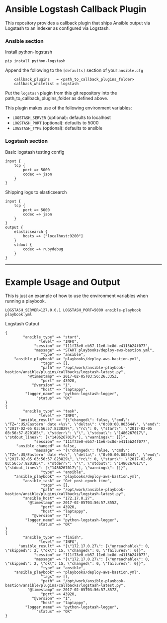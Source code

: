 # Ansible Logstash Callback Plugin
This repository provides a callback plugin that ships Ansible output via Logstash to an indexer as configured via Logstash.

### Ansible section
Install python-logstash
```
pip install python-logstash
```

Append the following to the `[defaults]` section of your `ansible.cfg`
```
    callback_plugins   = <path_to_callback_plugins_folder>
    callback_whitelist = logstash
```

Put the `logstash` plugin from this git repository into the path_to_callback_plugins_folder as defined above.

This plugin makes use of the following environment variables:
* `LOGSTASH_SERVER`   (optional): defaults to localhost
* `LOGSTASH_PORT`     (optional): defaults to 5000
* `LOGSTASH_TYPE`     (optional): defaults to ansible

### Logstash section

Basic logstash testing config
```
input {
    tcp {
        port => 5000
        codec => json
    }
}
```

Shipping logs to elasticsearch
```
input {
    tcp {
        port => 5000
        codec => json
    }
}
output {
    elasticsearch {
        hosts => ["localhost:9200"]
    }
    stdout {
        codec => rubydebug
    }
}
```
- - - -

# Example Usage and Output
This is just an example of how to use the environment variables when running a playbook.

```
LOGSTASH_SERVER=127.0.0.1 LOGSTASH_PORT=5000 ansible-playbook playbook.yml
```

Logstash Output
```
{
        "ansible_type" => "start",
               "level" => "INFO",
             "session" => "111f73e0-eb57-11e6-bc8d-e4115b24f077",
             "message" => "START playbooks/deploy-aws-bastion.yml",
                "type" => "ansible",
    "ansible_playbook" => "playbooks/deploy-aws-bastion.yml",
                "tags" => [],
                "path" => "/opt/work/ansible-playbook-bastion/ansible/plugins/callbacks/logstash-latest.py",
          "@timestamp" => 2017-02-05T03:56:26.335Z,
                "port" => 43920,
            "@version" => "1",
                "host" => "laptappy",
         "logger_name" => "python-logstash-logger",
              "status" => "OK"
}
{
        "ansible_type" => "task",
               "level" => "INFO",
      "ansible_result" => "{\"changed\": false, \"cmd\": \"TZ=':US/Eastern' date +%s\", \"delta\": \"0:00:00.003644\", \"end\": \"2017-02-05 03:56:57.823829\", \"rc\": 0, \"start\": \"2017-02-05 03:56:57.820185\", \"stderr\": \"\", \"stdout\": \"1486267017\", \"stdout_lines\": [\"1486267017\"], \"warnings\": []}",
             "session" => "111f73e0-eb57-11e6-bc8d-e4115b24f077",
     "ansible_changed" => false,
             "message" => "{\"changed\": false, \"cmd\": \"TZ=':US/Eastern' date +%s\", \"delta\": \"0:00:00.003644\", \"end\": \"2017-02-05 03:56:57.823829\", \"rc\": 0, \"start\": \"2017-02-05 03:56:57.820185\", \"stderr\": \"\", \"stdout\": \"1486267017\", \"stdout_lines\": [\"1486267017\"], \"warnings\": []}",
                "type" => "ansible",
    "ansible_playbook" => "playbooks/deploy-aws-bastion.yml",
        "ansible_task" => "Get post-epoch time",
                "tags" => [],
                "path" => "/opt/work/ansible-playbook-bastion/ansible/plugins/callbacks/logstash-latest.py",
        "ansible_host" => "172.17.0.27",
          "@timestamp" => 2017-02-05T03:56:57.855Z,
                "port" => 43920,
                "host" => "laptappy",
            "@version" => "1",
         "logger_name" => "python-logstash-logger",
              "status" => "OK"
}
{
        "ansible_type" => "finish",
               "level" => "INFO",
      "ansible_result" => "{\"172.17.0.27\": {\"unreachable\": 0, \"skipped\": 2, \"ok\": 15, \"changed\": 0, \"failures\": 0}}",
             "session" => "111f73e0-eb57-11e6-bc8d-e4115b24f077",
             "message" => "{\"172.17.0.27\": {\"unreachable\": 0, \"skipped\": 2, \"ok\": 15, \"changed\": 0, \"failures\": 0}}",
                "type" => "ansible",
    "ansible_playbook" => "playbooks/deploy-aws-bastion.yml",
                "tags" => [],
                "path" => "/opt/work/ansible-playbook-bastion/ansible/plugins/callbacks/logstash-latest.py",
          "@timestamp" => 2017-02-05T03:56:57.857Z,
                "port" => 43920,
            "@version" => "1",
                "host" => "laptappy",
         "logger_name" => "python-logstash-logger",
              "status" => "OK"
}
```
